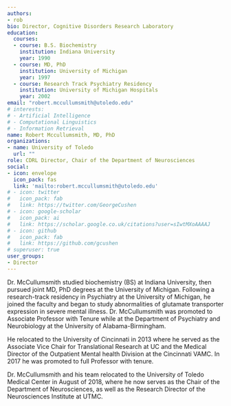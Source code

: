 ```yaml
---
authors:
- rob
bio: Director, Cognitive Disorders Research Laboratory
education:
  courses:
  - course: B.S. Biochemistry
    institution: Indiana University
    year: 1990
  - course: MD, PhD
    institution: University of Michigan
    year: 1997
  - course: Research Track Psychiatry Residency
    institution: University of Michigan Hospitals
    year: 2002
email: "robert.mccullumsmith@utoledo.edu"
# interests:
# - Artificial Intelligence
# - Computational Linguistics
# - Information Retrieval
name: Robert Mccullumsmith, MD, PhD
organizations:
- name: University of Toledo
  url: ""
role: CDRL Director, Chair of the Department of Neurosciences
social:
- icon: envelope
  icon_pack: fas
  link: 'mailto:robert.mccullumsmith@utoledo.edu'
# - icon: twitter
#   icon_pack: fab
#   link: https://twitter.com/GeorgeCushen
# - icon: google-scholar
#   icon_pack: ai
#   link: https://scholar.google.co.uk/citations?user=sIwtMXoAAAAJ
# - icon: github
#   icon_pack: fab
#   link: https://github.com/gcushen
# superuser: true
user_groups:
- Director
---
```


Dr. McCullumsmith studied biochemistry (BS) at Indiana University, then pursued joint MD, PhD degrees at the University of Michigan. Following a research-track residency in Psychiatry at the University of Michigan, he joined the faculty and began to study abnormalities of glutamate transporter expression in severe mental illness. Dr. McCullumsmith was promoted to Associate Professor with Tenure while at the Department of Psychiatry and Neurobiology at the University of Alabama-Birmingham. 

He relocated to the University of Cincinnati in 2013 where he served as the Associate Vice Chair for Translational Research at UC and the Medical Director of the Outpatient Mental health Division at the Cincinnati VAMC. In 2017 he was promoted to full Professor with tenure. 

Dr. McCullumsmith and his team relocated to the University of Toledo Medical Center in August of 2018, where he now serves as the Chair of the Department of Neurosciences, as well as the Research Director of the Neurosciences Institute at UTMC. 
